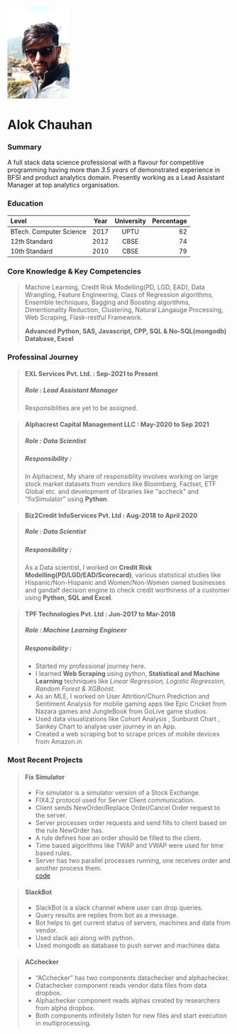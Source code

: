 <div><kbd><img src="Image.png"/></kbd></div>

# Alok Chauhan


### Summary
A full stack data science professional with a flavour for competitive programming having more than *3.5 years* of demonstrated experience in BFSI and product analytics domain. Presently working as a Lead Assistant Manager at top analytics organisation.

### Education

| Level     |     Year    | University    | Percentage|
| :---        |    :----:   |   :----:      |       ---:|
| BTech. Computer Science    |     2017    | UPTU   |   62   |
| 12th Standard|   2012     | CBSE   |   74   |
| 10th Standard|   2010     | CBSE   |   79   |

### Core Knowledge & Key Competencies 
> Machine Learning, Credit Risk Modelling(PD, LGD, EAD), Data Wrangling, Feature Engineering, Class of Regression algorithms, Ensemble techniques, Bagging and Boosting algorithms, Dimentionality Reduction, Clustering, Natural Langauge Processing, Web Scraping, Flask-restful Framework.
> 
> **Advanced Python, SAS, Javascript, CPP, SQL & No-SQL(mongodb) Database, Excel**

### Professinal Journey

> #### EXL Services Pvt. Ltd. : **Sep-2021 to Present**
> ##### Role : Lead Assistant Manager
> Responsiblities are yet to be assigned.


> #### Alphacrest Capital Management LLC : **May-2020 to Sep 2021**
> ##### Role : Data Scientist
> ##### Responsibility : 
> In Alphacrest, My share of responsiblity involves working on large stock market datasets from vendors like Bloomberg, Factset, ETF Global etc. and development of libraries like "accheck" and "fixSimulator" using **Python**.

> #### Biz2Credit InfoServices Pvt. Ltd : **Aug-2018 to April 2020**
> ##### Role : Data Scientist
> ##### Responsibility :
> As a Data scientist,  I worked on **Credit Risk Modelling(PD/LGD/EAD/Scorecard)**, various statistical studies like Hispanic/Non-Hispanic and Women/Non-Women owned businesses and gandalf decision engine to check credit worthiness of a customer using **Python, SQL and Excel**.

> #### TPF Technologies Pvt. Ltd : **Jun-2017 to Mar-2018**
> ##### Role : Machine Learning Engineer
> ##### Responsibility :
> * Started my professional journey here.
> * I learned **Web Scraping** using python, **Statistical and Machine Learning** techniques like *Linear Regression, Logistic Regression, Random Forest & XGBoost.*
> * As an MLE, I worked on User Attrition/Churn Prediction and Sentiment Analysis for mobile gaming apps like Epic Cricket from Nazara games and JungleBook from GoLive game studios.
> * Used data visualizations like Cohort Analysis , Sunburst Chart , Sankey Chart to analyse user journey in an App.
> * Created a web scraping bot to scrape prices of mobile devices from Amazon.in

### Most Recent Projects
> #### Fix Simulator
> * Fix simulator is a simulator version of a Stock Exchange.         
> * FIX4.2 protocol used for Server Client communication.           
> * Client sends NewOrder/Replace Order/Cancel Order request to the server.         
> * Server processes order requests and send fills to client based on the rule NewOrder has.       
> * A rule defines how an order should be filled to the client.      
> * Time based algorithms like TWAP and VWAP were used for time based rules.      
> * Server has two parallel processes running, one receives order and another process them.   
> [code](https://github.com/imAllok/simulator)

> #### SlackBot
>  * SlackBot is a slack channel where user can drop queries.
>  * Query results are replies from bot as a message.
>  * Bot helps to get current status of servers, machines and data from vendor.
>  * Used slack api along with python.
>  * Used mongodb as database to push server and machines data.

> #### ACchecker
> * “ACchecker” has two components datachecker and alphachecker. 
> * Datachecker component reads vendor data files from data dropbox.
> * Alphachecker component reads alphas created by researchers from alpha dropbox.
> * Both components infinitely listen for new files and start execution in multiprocessing.
